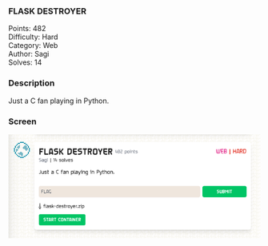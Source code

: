 ### FLASK DESTROYER

Points: 482 \
Difficulty: Hard \
Category: Web \
Author: Sagi \
Solves: 14

### Description

Just a C fan playing in Python.

### Screen

![](img/task.png)
